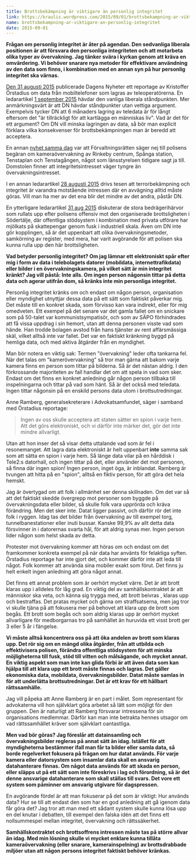 ```yaml
---
title: Brottsbekämpning är viktigare än personlig integritet
link: https://kraulis.wordpress.com/2015/09/01/brottsbekampning-ar-viktigare-an-personlig-integritet/
name: brottsbekampning-ar-viktigare-an-personlig-integritet
date: 2015-09-01
---
```

**Frågan om personlig integritet är åter på agendan. Den sedvanliga liberala positionen är att försvara den personliga integriteten och att motarbeta olika typer av övervakning. Jag tänker svära i kyrkan genom att kräva en omvärdering. Vi behöver snarare nya metoder för effektivare användning av den data som finns, i kombination med en annan syn på hur personlig integritet ska värnas.**



[Den 31 augusti 2015](http://www.dn.se/ekonomi/mobilen-sparar-dig-overallt/) publicerade Dagens Nyheter ett reportage av Kristoffer Örstadius om data från mobiltelefoner som lagras av teleoperatörerna. En ledarartikel [1 september 2015](http://www.dn.se/ledare/huvudledare/hela-livet-pa-en-server/) hävdar den vanliga liberala ståndpunkten. Mer anmärkningsvärt är att DN hävdar ståndpunkter utan vettiga argument. Exempelvis tycker DN att 6 månaders lagring av teledata är för långt eftersom det "är tillräckligt för att kartlägga en människas liv". Vad är det för ett argument? Om DN vill minska lagringen av data, så bör man explicit förklara vilka konsekvenser för brottsbekämpningen man är beredd att acceptera.

En annan [nyhet samma dag](http://www.dn.se/sthlm/polisen-far-inte-kameraovervaka-i-rinkeby-centrum/) var att Förvaltningsrätten säger nej till polisens begäran om kameraövervakning av Rinkeby centrum, Spånga station, Tenstaplan och Tenstagången, något som länsstyrelsen tidigare sagt ja till. Domstolen finner att integritetsintresset väger tyngre än övervakningsintresset.

I en annan ledarartikel [28 augusti 2015](http://www.dn.se/ledare/huvudledare/nar-effektivitet-vags-mot-integritet/) drivs tesen att terrorbekämpning och integritet är varandra motstående intressen där en avvägning alltid måste göras. Vill man ha mer av det ena blir det mindre av det andra, påstår DN.

En ytterligare ledarartikel [31 aug 2015](http://www.dn.se/ledare/huvudledare/baddat-for-bedragare/) diskuterar de stora bedrägerihärvor som rullats upp efter polisens offensiv mot den organiserade brottsligheten i Södertälje, där offentliga stödsystem i kombination med privata utförare har mjölkats på skattepengar genom fusk i industriell skala. Även om DN inte gör kopplingen, så är det uppenbart att olika övervakningsmetoder, samkörning av register, med mera, har varit avgörande för att polisen ska kunna rulla upp den här brottsligheten.

**Vad betyder personlig integritet? Om jag lämnar ett elektroniskt spår efter mig i form av data i telebolagets datorer (mobildata, internettrafikdata) eller bilder i en övervakningskamera, på vilket sätt är min integritet kränkt? Jag vill påstå: Inte alls. Om ingen person någonsin tittar på detta data  och agerar utifrån dom, så kränks inte min personliga integritet.**

Personlig integritet kränks om och endast om någon person, organisation eller myndighet utnyttjar dessa data på ett sätt som faktiskt påverkar mig. Det måste till en konkret skada, som förvisso kan vara indirekt, eller för mig omedveten. Ett exempel på det senare var det gamla fallet om en snickare som på 50-talet var kommunistsympatisör, och som av SÄPO förhindrades att få vissa uppdrag i sin hemort, utan att denna personen visste vad som hände. Han trodde bolagen avstod från hans tjänster av rent affärsmässiga skäl, vilket alltså inte var fallet. Det var en faktiskt kränkning byggd på hemliga data, och med aktiva åtgärder från en myndighet.

Man bör notera en viktig sak: Termen "övervakning" leder ofta tankarna fel. När det talas om "kamerövervakning" så tror man gärna att bakom varje kamera finns en person som tittar på bilderna. Så är det nästan aldrig. I den förkrossande majoriteten av fall handlar det om att spela in vad som sker. Endast om det finns en konkret anledning går någon person tillbaka till inspelningarna och tittar på vad som hänt. Så är det också med teledata. Ingen tittar någonsin på en enskild persons data utom i brottsutredningar.

Anne Ramberg, generalsekreterare i Advokatsamfundet, säger i samband med Örstadius reportage:

> Ingen av oss skulle acceptera att staten sätter en spion i varje hem. Att det görs elektroniskt, och vi därför inte märker det, gör det inte mindre allvarligt.

Utan att hon inser det så visar detta uttalande vad som är fel i resonemanget. Att lagra data elektroniskt är helt uppenbart **inte** samma sak som att sätta en spion i varje hem. Så länge data vilar på en hårddisk i Tele2:s datorhall, och ingen tittar på det, eller använder det mot personen, så finna där ingen spion! Ingen person, inget öga, är inblandat. Ramberg är tvungen att hitta på en "spion", alltså en fiktiv person, för att göra det hela hemskt.

Jag är övertygad om att folk i allmänhet ser denna skillnaden. Om det var så att det faktiskt skedde övergrepp mot personer som byggde på övervakningsdata eller bilder, så skulle folk vara upprörda och kräva förändring. Men det sker inte. Datat ligger passivt, och därför rör det inte folk i ryggen. Idag tas det bilder från övervakning av till exempel torg, tunnelbanestationer eller inuti bussar. Kanske 99,9% av allt detta data försvinner in i datorernas svarta hål, för att aldrig synas mer. Ingen person lider någon som helst skada av detta.

Protester mot övervakning kommer att höras om och endast om det framkommer konkreta exempel på när data har använts för felaktiga syften. Örstadius reportage har inte gjort det, och kommer därför inte att leda till något. Folk kommer att använda sina mobiler exakt som förut. Det finns ju helt enkelt ingen anledning att göra något annat.

Det finns ett annat problem som är oerhört mycket värre. Det är att brott klaras upp i alldeles för låg grad. En viktig del av samhällskontraktet är att människor ska veta, och känna sig trygga med, att brott beivras , klaras upp och bestraffas. Det pratas mycket och gärna om straffsatserna, men jag tror vi skulle tjäna på att fokusera mer på behovet att klara upp de brott som begås. Ett brott som begås och som aldrig klaras upp är oerhört mycket allvarligare för medborgarnas tro på samhället än huruvida ett visst brott ger 3 eller 5 år i fängelse.

**Vi måste alltså koncentrera oss på att öka andelen av brott som klaras upp. Det rör sig om en mängd olika åtgärder, från att utbilda och effektivisera polisen, förändra offentliga stödsystem för att minska möjligheterna till fusk, stöd till vitten och målsägande, och mycket annat. En viktig aspekt som man inte kan glida förbi är att även data som kan hjälpa till att klara upp ett brott måste finnas och lagras. Det gäller ekonomiska data, mobildata, övervakningsbilder. Datat måste samlas in för att underlätta brottsutredningar. Det är ett krav för ett hållbart rättssamhälle.**

Jag vill påpeka att Anne Ramberg är en part i målet. Som representant för advokaterna vill hon självklart göra arbetet så lätt som möjligt för den gruppen. Den är naturligt att Ramberg försvarar intressena för sin organisations medlemmar. Därför kan man inte betrakta hennes utsagor om vad rättssamhället kräver som självklart oantastliga.

**Men vad bör göras? Jag föreslår att datainsamling och övervakningsbilder regleras på annat sätt än idag. Istället för att myndigheterna bestämmer ifall man får ta bilder eller samla data, så borde regelverket fokusera på frågan om hur datat används. För varje kamera eller datorsystem som insamlar data skall en ansvarig datahanterare finnas. Om något data används för att skada en person, eller släpps ut på ett sätt som inte föreskrivs i lag och förordning, så är det denne ansvarige datahanterare som skall ställas till svars. Det vore ett system som påminner om ansvarig utgivare för dagspressen.**

En avgörande fördel är att man fokuserar på det som är viktigt: Hur används data? Hur se till att endast den som har en god anledning att gå igenom data får göra det? Jag tror att man med ett sådant system skulle kunna lösa upp en del knutar i debatten, till exempel den falska idén att det finns ett nollsummespel mellan integritet, övervakning och rättssäkerhet.

**Samhällskontraktet och brottsoffrens intressen måste tas på större allvar än idag. Med min lösning skulle vi mycket enklare kunna tillåta kameraövervakning (eller snarare, kamerainspelning) av brottsdrabbade miljöer utan att någon persons integritet faktiskt behöver kränkas.**

